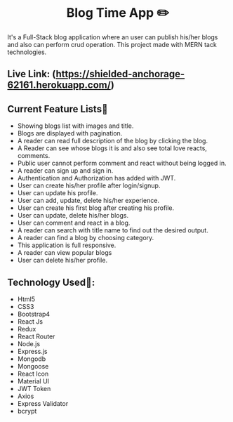 <h1 align="center" >Blog Time App ✏️</h1>

<p>It's a Full-Stack blog application where an user can publish his/her blogs and also can perform crud operation. This project made with MERN tack technologies.</p>


## Live Link: (https://shielded-anchorage-62161.herokuapp.com/)


## Current Feature Lists🐳

<ul>
  <li>Showing blogs list with images and title.</li>
  <li>Blogs are displayed with pagination.</li>
  <li>A reader can read full description of the blog by clicking the blog.</li>
  <li>A Reader can see whose blogs it is and also see total love reacts, comments.</li>
  <li>Public user cannot perform comment and react without being logged in.</li>
  <li>A reader can sign up and sign in.</li>
  <li>Authentication and Authorization has added with JWT.</li>
  <li>User can create his/her profile after login/signup.</li>
  <li>User can update his profile.</li>
  <li>User can add, update, delete his/her experience.</li>
  <li>User can create his first blog after creating his profile.</li>
  <li>User can update, delete his/her blogs.</li>
  <li>User can comment and react in a blog.</li>
  <li>A reader can search with title name to find out the desired output.</li>
  <li>A reader can find a blog by choosing category.</li>
  <li>This application is full responsive.</li>
  <li>A reader can view popular blogs</li>
  <li>User can delete his/her profile.</li>
</ul>

## Technology Used🦄: 

- Html5
- CSS3
- Bootstrap4
- React Js
- Redux
- React Router
- Node.js
- Express.js
- Mongodb
- Mongoose
- React Icon
- Material UI
- JWT Token
- Axios
- Express Validator
- bcrypt
